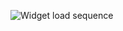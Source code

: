 <div class="common-image-format">

![Widget load sequence](/img/oie-embedded-sdk/oie-embedded-widget-use-case-load.png
 "Widget load sequence")

</div>
